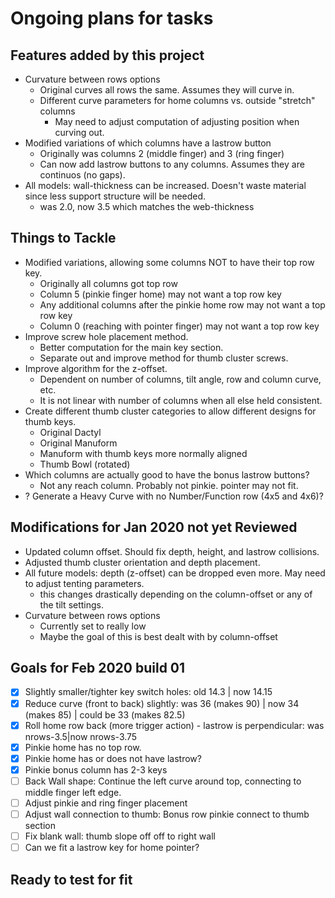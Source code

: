# Ongoing plans for tasks

## Features added by this project

* Curvature between rows options
  * Original curves all rows the same. Assumes they will curve in.
  * Different curve parameters for home columns vs. outside "stretch" columns
    * May need to adjust computation of adjusting position when curving out.
* Modified variations of which columns have a lastrow button
  * Originally was columns 2 (middle finger) and 3 (ring finger)
  * Can now add lastrow buttons to any columns. Assumes they are continuos (no gaps).
* All models: wall-thickness can be increased. Doesn't waste material since less support structure will be needed.
  * was 2.0, now 3.5 which matches the web-thickness

## Things to Tackle

* Modified variations, allowing some columns NOT to have their top row key.
  * Originally all columns got top row
  * Column 5 (pinkie finger home) may not want a top row key
  * Any additional columns after the pinkie home row may not want a top row key
  * Column 0 (reaching with pointer finger) may not want a top row key
* Improve screw hole placement method.
  * Better computation for the main key section.
  * Separate out and improve method for thumb cluster screws.
* Improve algorithm for the z-offset.
  * Dependent on number of columns, tilt angle, row and column curve, etc.
  * It is not linear with number of columns when all else held consistent.
* Create different thumb cluster categories to allow different designs for thumb keys.
  * Original Dactyl
  * Original Manuform
  * Manuform with thumb keys more normally aligned
  * Thumb Bowl (rotated)
* Which columns are actually good to have the bonus lastrow buttons?
  * Not any reach column. Probably not pinkie. pointer may not fit.
* ? Generate a Heavy Curve with no Number/Function row (4x5 and 4x6)?

## Modifications for Jan 2020 not yet Reviewed

* Updated column offset. Should fix depth, height, and lastrow collisions.
* Adjusted thumb cluster orientation and depth placement.
* All future models: depth (z-offset) can be dropped even more. May need to adjust tenting parameters.
  * this changes drastically depending on the column-offset or any of the tilt settings.
* Curvature between rows options
  * Currently set to really low
  * Maybe the goal of this is best dealt with by column-offset

## Goals for Feb 2020 build 01

* [x] Slightly smaller/tighter key switch holes: old 14.3 | now 14.15
* [x] Reduce curve (front to back) slightly: was 36 (makes 90) | now 34 (makes 85) | could be 33 (makes 82.5)
* [x] Roll home row back (more trigger action) - lastrow is perpendicular: was nrows-3.5|now nrows-3.75
* [x] Pinkie home has no top row.
* [x] Pinkie home has or does not have lastrow?
* [x] Pinkie bonus column has 2-3 keys
* [ ] Back Wall shape: Continue the left curve around top, connecting to middle finger left edge.
* [ ] Adjust pinkie and ring finger placement
* [ ] Adjust wall connection to thumb: Bonus row pinkie connect to thumb section
* [ ] Fix blank wall: thumb slope off off to right wall
* [ ] Can we fit a lastrow key for home pointer?

## Ready to test for fit
